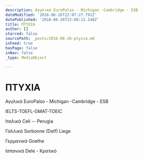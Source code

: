 ```yaml
---
description: Αγγλικά EuroPalso - Michigan -Cambridge - ESB
dateModified: '2016-06-26T22:07:27.791Z'
datePublished: '2016-06-26T22:08:12.148Z'
title: ΠΤΥΧΙΑ
author: []
starred: false
sourcePath: _posts/2016-06-26-ptyxia.md
inFeed: true
hasPage: false
inNav: false
_type: MediaObject

---
```

# **ΠΤΥΧΙΑ**

Αγγλικά EuroPalso - Michigan -Cambridge - ESB

IELTS-TOEFL-GMAT-TOEIC

Ιταλικά Celi -- Perugia

Γαλλικά Sorbonne (Delf) Liege

Γερμανικά Goethe

Ισπανικά Dele - Κρατικό